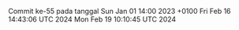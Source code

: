 Commit ke-55 pada tanggal Sun Jan 01 14:00 2023 +0100
Fri Feb 16 14:43:06 UTC 2024
Mon Feb 19 10:10:45 UTC 2024
